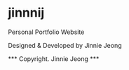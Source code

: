 # jinnnij

Personal Portfolio Website

Designed & Developed by Jinnie Jeong

*** Copyright. Jinnie Jeong ***

